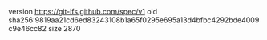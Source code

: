 version https://git-lfs.github.com/spec/v1
oid sha256:9819aa21cd6ed83243108b1a65f0295e695a13d4bfbc4292bde4009c9e46cc82
size 2870
